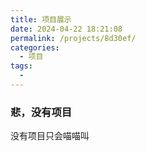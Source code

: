 ```yaml
---
title: 项目展示
date: 2024-04-22 18:21:08
permalink: /projects/8d30ef/
categories:
  - 项目
tags:
  - 
---
```

### 悲，没有项目
没有项目只会喵喵叫